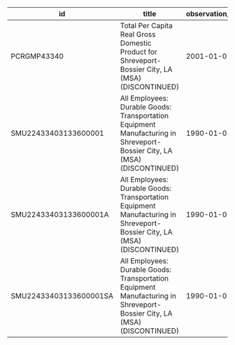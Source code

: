 | id                     | title                                                                                                                    | observation_start   | observation_end   |
|------------------------|--------------------------------------------------------------------------------------------------------------------------|---------------------|-------------------|
| PCRGMP43340            | Total Per Capita Real Gross Domestic Product for Shreveport-Bossier City, LA (MSA) (DISCONTINUED)                        | 2001-01-01          | 2017-01-01        |
| SMU22433403133600001   | All Employees: Durable Goods: Transportation Equipment Manufacturing in Shreveport-Bossier City, LA (MSA) (DISCONTINUED) | 1990-01-01          | 2013-12-01        |
| SMU22433403133600001A  | All Employees: Durable Goods: Transportation Equipment Manufacturing in Shreveport-Bossier City, LA (MSA) (DISCONTINUED) | 1990-01-01          | 2012-01-01        |
| SMU22433403133600001SA | All Employees: Durable Goods: Transportation Equipment Manufacturing in Shreveport-Bossier City, LA (MSA) (DISCONTINUED) | 1990-01-01          | 2013-12-01        |